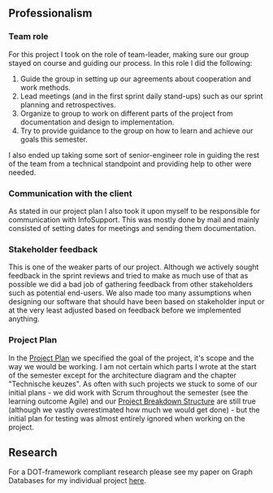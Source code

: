 ## Professionalism

### Team role
For this project I took on the role of team-leader, making sure our group stayed on course and guiding our process. In this role I did the following:
1. Guide the group in setting up our agreements about cooperation and work methods.
2. Lead meetings (and in the first sprint daily stand-ups) such as our sprint planning and retrospectives.
3. Organize to group to work on different parts of the project from documentation and design to implementation.
4. Try to provide guidance to the group on how to learn and achieve our goals this semester.

I also ended up taking some sort of senior-engineer role in guiding the rest of the team from a technical standpoint and providing help to other were needed.

### Communication with the client
As stated in our project plan I also took it upon myself to be responsible for communication with InfoSupport. This was mostly done by mail and mainly consisted of setting dates for meetings and sending them documentation.

### Stakeholder feedback
This is one of the weaker parts of our project. Although we actively sought feedback in the sprint reviews and tried to make as much use of that as possible we did a bad job of gathering feedback from other stakeholders such as potential end-users. We also made too many assumptions when designing our software that should have been based on stakeholder input or at the very least adjusted based on feedback before we implemented anything.

### Project Plan
In the [Project Plan](Project_Plan_Foodies.pdf) we specified the goal of the project, it's scope and the way we would be working. I am not certain which parts I wrote at the start of the semester except for the  architecture diagram and the chapter "Technische keuzes". As often with such projects we stuck to some of our initial plans - we did work with Scrum throughout the semester (see the learning outcome Agile) and our [Project Breakdown Structure](../Requirements-and-Design/Project-Breakdown-Structure/README.md) are still true (although we vastly overestimated how much we would get done) - but the initial plan for testing was almost entirely ignored when working on the project.

## Research

For a DOT-framework compliant research please see my paper on Graph Databases for my individual project [here](../../Forged-in-the-Lore/Research/Graph-Databases.pdf).
